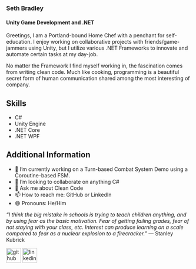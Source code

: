 ### Seth Bradley
#### Unity Game Development and .NET
Greetings, I am a Portland-bound Home Chef with a penchant for self-education.  I enjoy working on collaborative projects with friends/game-jammers using Unity, but I utilize various .NET Frameworks to innovate and automate certain tasks at my day-job.  

No matter the Framework I find myself working in, the fascination comes from writing clean code.  Much like cooking, programming is a beautiful secret form of human communication shared among the most interesting of company.  

## Skills
* C#
* Unity Engine
* .NET Core
* .NET WPF


## Additional Information
- 🔭 I’m currently working on a Turn-based Combat System Demo using a Coroutine-based FSM.  
- 👯 I’m looking to collaborate on anything C# 
- 💬 Ask me about Clean Code 
- 📫 How to reach me: GitHub or LinkedIn 
- 😄 Pronouns: He/Him 

<em>“I think the big mistake in schools is trying to teach children anything, and by using fear as the basic motivation. Fear of getting failing grades, fear of not staying with your class, etc. Interest can produce learning on a scale compared to fear as a nuclear explosion to a firecracker.” </em>
― Stanley Kubrick


[<img src='https://cdn.jsdelivr.net/npm/simple-icons@3.0.1/icons/github.svg' alt='github' height='40'>](https://github.com/https://github.com/SethBradley)  [<img src='https://cdn.jsdelivr.net/npm/simple-icons@3.0.1/icons/linkedin.svg' alt='linkedin' height='40'>](https://www.linkedin.com/in/https://www.linkedin.com/in/sethbradley//)  


